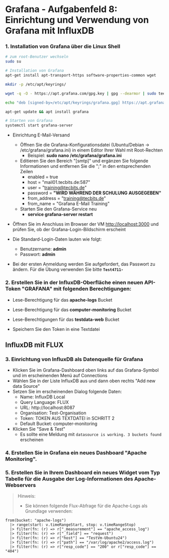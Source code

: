 # Grafana - Aufgabenfeld 8: Einrichtung und Verwendung von Grafana mit InfluxDB

### 1. Installation von Grafana über die Linux Shell

```bash
# zum root-Benutzer wechseln
sudo su

# Installation von Grafana
apt-get install apt-transport-https software-properties-common wget

mkdir -p /etc/apt/keyrings/

wget -q -O - https://apt.grafana.com/gpg.key | gpg --dearmor | sudo tee /etc/apt/keyrings/grafana.gpg > /dev/null

echo "deb [signed-by=/etc/apt/keyrings/grafana.gpg] https://apt.grafana.com stable main" | sudo tee -a /etc/apt/sources.list.d/grafana.list

apt-get update && apt install grafana

# Starten von Grafana
systemctl start grafana-server
```
- Einrichtung E-Mail-Versand
  - Öffnen Sie die Grafana-Konfigurationsdatei (Ubuntu/Debian -> /etc/grafana/grafana.ini) in einem Editor Ihrer Wahl mit Root-Rechten
    - Beispiel: **sudo nano /etc/grafana/grafana.ini**
  - Editieren Sie den Bereich "[smtp]" und ergänzen Sie folgende Informationen und entfernen Sie die ";" in den entsprechenden Zeilen
    - enabled = true
    - host = "mail01.tecbits.de:587"
    - user = "training@tecbits.de"
    - password = **"WIRD WÄHREND DER SCHULUNG AUSGEGEBEN"**
    - from_address = "training@tecbits.de"
    - from_name = "Grafana E-Mail Training"
  - Starten Sie den Grafana-Service neu
    - **service grafana-server restart**

- Öffnen Sie im Anschluss im Browser der VM [http://localhost:3000](http://localhost:3000) und prüfen Sie, ob der Grafana-Login-Bildschirm erscheint
- Die Standard-Login-Daten lauten wie folgt:
    - Benutzername: **admin**
    - Passwort: **admin**
- Bei der ersten Anmeldung werden Sie aufgefordert, das Passwort zu ändern. Für die Übung verwenden Sie bitte **`Test4711-`**

### 2. Erstellen Sie in der InfluxDB-Oberfläche einen neuen API-Token "GRAFANA" mit folgenden Berechtigungen:
- Lese-Berechtigung für das **apache-logs** Bucket
- Lese-Berechtigung für das **computer-monitoring** Bucket
- Lese-Berechtigungen für das **testdata-web** Bucket

- Speichern Sie den Token in eine Textdatei

## InfluxDB mit FLUX 

### 3. Einrichtung von InfluxDB als Datenquelle für Grafana
- Klicken Sie im Grafana-Dashboard oben links auf das Grafana-Symbol und im erscheinenden Menü auf Connections
- Wählen Sie in der Liste InfluxDB aus und dann oben rechts "Add new data Source"
- Setzen Sie im erscheinenden Dialog folgende Daten:
    - Name: InfluxDB Local
    - Query Language: FLUX
    - URL: http://localhost:8087
    - Organisation: Test-Organisation
    - Token: TOKEN AUS TEXTDATEI in SCHRITT 2
    - Default Bucket: computer-monitoring
- Klicken Sie "Save & Test"
    - Es sollte eine Meldung mit `datasource is working. 3 buckets found` erscheinen

### 4. Erstellen Sie in Grafana ein neues Dashboard "Apache Monitoring".

### 5. Erstellen Sie in Ihrem Dashboard ein neues Widget vom Typ Tabelle für die Ausgabe der Log-Informationen des Apache-Webservers

> Hinweis:
> - Sie können folgende Flux-Abfrage für die Apache-Logs als Grundlage verwenden:
```
from(bucket: "apache-logs")
  |> range(start: v.timeRangeStart, stop: v.timeRangeStop)
  |> filter(fn: (r) => r["_measurement"] == "apache_access_log")
  |> filter(fn: (r) => r["_field"] == "request")
  |> filter(fn: (r) => r["host"] == "TestVm-Ubuntu24")
  |> filter(fn: (r) => r["path"] == "/var/log/apache2/access.log")
  |> filter(fn: (r) => r["resp_code"] == "200" or r["resp_code"] == "404")
```
